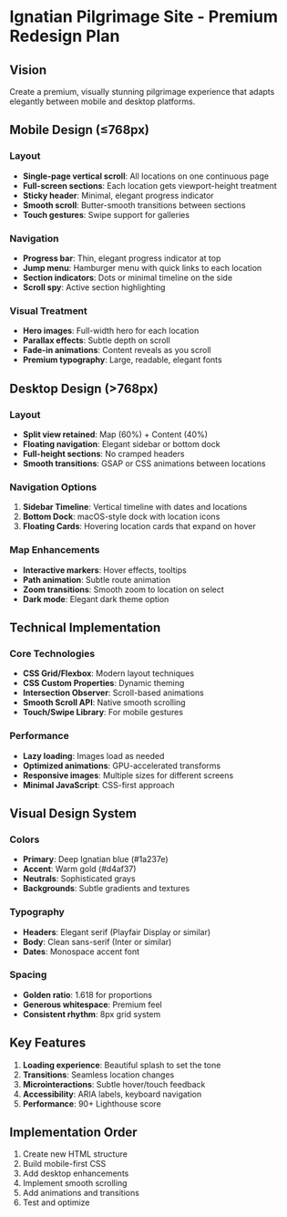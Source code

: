 # Ignatian Pilgrimage Site - Premium Redesign Plan

## Vision
Create a premium, visually stunning pilgrimage experience that adapts elegantly between mobile and desktop platforms.

## Mobile Design (≤768px)
### Layout
- **Single-page vertical scroll**: All locations on one continuous page
- **Full-screen sections**: Each location gets viewport-height treatment
- **Sticky header**: Minimal, elegant progress indicator
- **Smooth scroll**: Butter-smooth transitions between sections
- **Touch gestures**: Swipe support for galleries

### Navigation
- **Progress bar**: Thin, elegant progress indicator at top
- **Jump menu**: Hamburger menu with quick links to each location
- **Section indicators**: Dots or minimal timeline on the side
- **Scroll spy**: Active section highlighting

### Visual Treatment
- **Hero images**: Full-width hero for each location
- **Parallax effects**: Subtle depth on scroll
- **Fade-in animations**: Content reveals as you scroll
- **Premium typography**: Large, readable, elegant fonts

## Desktop Design (>768px)
### Layout
- **Split view retained**: Map (60%) + Content (40%)
- **Floating navigation**: Elegant sidebar or bottom dock
- **Full-height sections**: No cramped headers
- **Smooth transitions**: GSAP or CSS animations between locations

### Navigation Options
1. **Sidebar Timeline**: Vertical timeline with dates and locations
2. **Bottom Dock**: macOS-style dock with location icons
3. **Floating Cards**: Hovering location cards that expand on hover

### Map Enhancements
- **Interactive markers**: Hover effects, tooltips
- **Path animation**: Subtle route animation
- **Zoom transitions**: Smooth zoom to location on select
- **Dark mode**: Elegant dark theme option

## Technical Implementation
### Core Technologies
- **CSS Grid/Flexbox**: Modern layout techniques
- **CSS Custom Properties**: Dynamic theming
- **Intersection Observer**: Scroll-based animations
- **Smooth Scroll API**: Native smooth scrolling
- **Touch/Swipe Library**: For mobile gestures

### Performance
- **Lazy loading**: Images load as needed
- **Optimized animations**: GPU-accelerated transforms
- **Responsive images**: Multiple sizes for different screens
- **Minimal JavaScript**: CSS-first approach

## Visual Design System
### Colors
- **Primary**: Deep Ignatian blue (#1a237e)
- **Accent**: Warm gold (#d4af37)
- **Neutrals**: Sophisticated grays
- **Backgrounds**: Subtle gradients and textures

### Typography
- **Headers**: Elegant serif (Playfair Display or similar)
- **Body**: Clean sans-serif (Inter or similar)
- **Dates**: Monospace accent font

### Spacing
- **Golden ratio**: 1.618 for proportions
- **Generous whitespace**: Premium feel
- **Consistent rhythm**: 8px grid system

## Key Features
1. **Loading experience**: Beautiful splash to set the tone
2. **Transitions**: Seamless location changes
3. **Microinteractions**: Subtle hover/touch feedback
4. **Accessibility**: ARIA labels, keyboard navigation
5. **Performance**: 90+ Lighthouse score

## Implementation Order
1. Create new HTML structure
2. Build mobile-first CSS
3. Add desktop enhancements
4. Implement smooth scrolling
5. Add animations and transitions
6. Test and optimize
